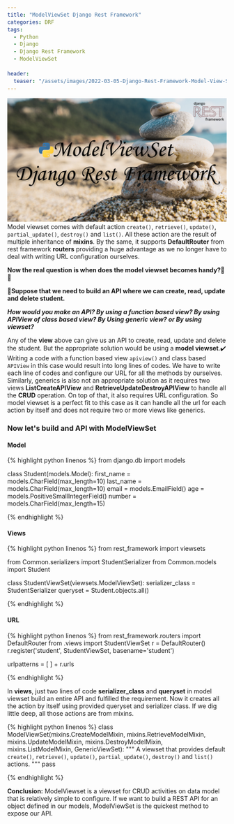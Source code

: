 ```yaml
---
title: "ModelViewSet Django Rest Framework"
categories: DRF
tags:
  - Python
  - Django
  - Django Rest Framework
  - ModelViewSet

header:
  teaser: "/assets/images/2022-03-05-Django-Rest-Framework-Model-View-Set/model-viewset.png"
---
```


![Cover Page](/assets/images/2022-03-05-Django-Rest-Framework-Model-View-Set/model-viewset.png)
Model viewset comes with default action `create()`, `retrieve()`, `update()`,
`partial_update()`, `destroy()` and `list()`. All these action are the result of multiple inheritance of **mixins**. By the same, it supports **DefaultRouter** from rest framework **routers** providing a huge advantage as we no longer have to deal with writing URL configuration ourselves.

**Now the real question is when does the model viewset becomes handy?🤔😕**

**📌Suppose that we need to build an API where we can create, read, update and delete student.**

***How would you make an API? By using a function based view? By using APIView of class based view? By Using generic view? or By using viewset?***

Any of the **view** above can give us an API to create, read, update and delete the student. But the appropriate solution would be using a **model viewset**.✔️ Writing a code with a function based view `apiview()` and class based `APIView` in this case would result into long lines of codes. We have to write each line of codes and configure our URL for all the methods by ourselves. Similarly, generics is also not an appropriate solution as it requires two views **ListCreateAPIView** and **RetrieveUpdateDestroyAPIView** to handle all the **CRUD** operation. On top of that, it also requires URL configuration. So model viewset is a perfect fit to this case as it can handle all the url for each action by itself and does not require two or more views like generics.

### Now let's build and API with ModelViewSet
#### Model
{% highlight python linenos %}
from django.db import models


class Student(models.Model):
    first_name = models.CharField(max_length=10)
    last_name = models.CharField(max_length=10)
    email = models.EmailField()
    age = models.PositiveSmallIntegerField()
    number = models.CharField(max_length=15)

{% endhighlight %}

#### Views
{% highlight python linenos %}
from rest_framework import viewsets

from Common.serializers import StudentSerializer
from Common.models import Student


class StudentViewSet(viewsets.ModelViewSet):
    serializer_class = StudentSerializer
    queryset = Student.objects.all()

{% endhighlight %}

#### URL
{% highlight python linenos %}
from rest_framework.routers import DefaultRouter
from .views import StudentViewSet
r = DefaultRouter()
r.register('student', StudentViewSet, basename='student')

urlpatterns = [
] + r.urls

{% endhighlight %}

In **views**, just two lines of code **serializer_class** and **queryset** in model viewset build an entire API and fulfilled the requirement. Now it creates all the action by itself using provided queryset and serializer class. If we dig little deep, all those actions are from mixins.

{% highlight python linenos %}
class ModelViewSet(mixins.CreateModelMixin,
                   mixins.RetrieveModelMixin,
                   mixins.UpdateModelMixin,
                   mixins.DestroyModelMixin,
                   mixins.ListModelMixin,
                   GenericViewSet):
    """
    A viewset that provides default `create()`, `retrieve()`, `update()`,
    `partial_update()`, `destroy()` and `list()` actions.
    """
    pass

{% endhighlight %}

**Conclusion:** ModelViewset is a viewset for CRUD activities on data model that is relatively simple to configure. If we want to build a REST API for an object defined in our models, ModelViewSet is the quickest method to expose our API.

